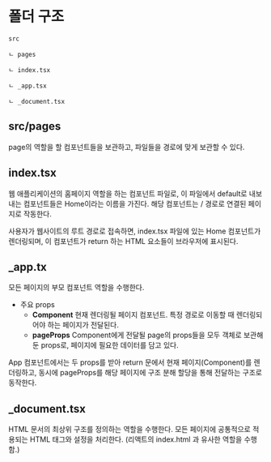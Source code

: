 # 폴더 구조

`src`

`ㄴ pages`

`ㄴ index.tsx`

`ㄴ _app.tsx`

`ㄴ _document.tsx`

## src/pages

page의 역할을 할 컴포넌트들을 보관하고, 파일들을 경로에 맞게 보관할 수 있다.

## index.tsx

웹 애플리케이션의 홈페이지 역할을 하는 컴포넌트 파일로, 이 파일에서 default로 내보내는 컴포넌트들은 Home이라는 이름을 가진다. 해당 컴포넌트는 / 경로로 연결된 페이지로 작동한다.

사용자가 웹사이트의 루트 경로로 접속하면, index.tsx 파일에 있는 Home 컴포넌트가 렌더링되며, 이 컴포넌트가 return 하는 HTML 요소들이 브라우저에 표시된다.

## \_app.tx

모든 페이지의 부모 컴포넌트 역할을 수행한다.

- 주요 props
  - **Component**
    현재 렌더링될 페이지 컴포넌트.
    특정 경로로 이동할 때 렌더링되어야 하는 페이지가 전달된다.
  - **pageProps**
    Component에게 전달될 page의 props들을 모두 객체로 보관해 둔 props로, 페이지에 필요한 데이터를 담고 있다.

App 컴포넌트에서는 두 props를 받아 return 문에서 현재 페이지(Component)를 렌더링하고, 동시에 pageProps를 해당 페이지에 구조 분해 할당을 통해 전달하는 구조로 동작한다.

## \_document.tsx

HTML 문서의 최상위 구조를 정의하는 역할을 수행한다. 모든 페이지에 공통적으로 적용되는 HTML 태그와 설정을 처리한다. (리액트의 index.html 과 유사한 역할을 수행함.)
